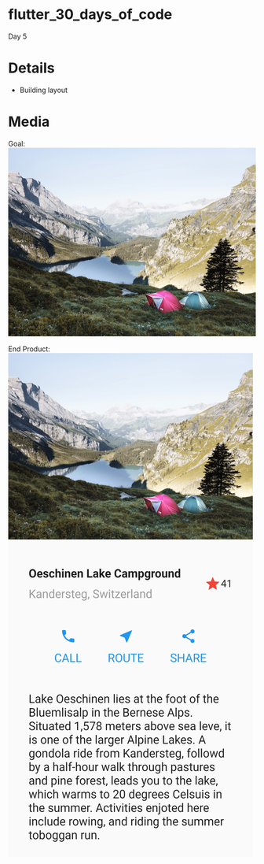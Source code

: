 # flutter_30_days_of_code

Day 5

# Details

  - Building layout
  
# Media

Goal:
![Goal](/assets/lake.jpg)

End Product: 
![End Product](/assets/done1.jpg)
